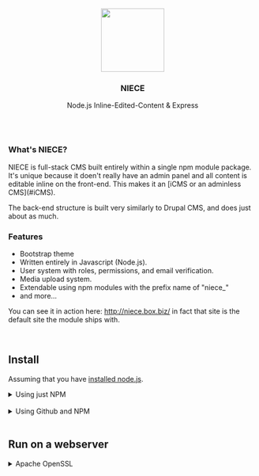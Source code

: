 <br>

<p align="center">
  <a href="https://niece.box.biz">
    <img src="https://niece.box.biz/images/niece/olive.svg" width="128" />
  </a>
</p>
<h3 align="center">NIECE</h3>
<p align="center"> Node.js Inline-Edited-Content & 
Express</p>

<br><br>

### What's NIECE?
<p>NIECE is full-stack CMS built entirely within a 
single npm module package. It's unique because it 
doen't really have an admin panel and all content is 
editable inline on the front-end. This makes it an 
[iCMS or an adminless CMS](#iCMS).</p>

<p>The back-end structure is built very similarly to 
Drupal CMS, and does just about as much.</p>

### Features
 - Bootstrap theme
 - Written entirely in Javascript (Node.js).
 - User system with roles, permissions, and email verification.
 - Media upload system.
 - Extendable using npm modules with the prefix name of "niece_"
 - and more...

You can see it in action here: http://niece.box.biz/ in fact that site is the default site the module ships with.

<br>

## Install

Assuming that you have <a href="https://nodejs.org/en/download/package-manager/">installed node.js</a>.

<details>
  <summary>Using just NPM</summary>
Site in under a minute using terminal:

1. Build your node app: `npm init`. _Note: use "index.js" for your entry point, if ya want the rest of the scripts to work._
2. Create your app file `printf '%s\n' 'const Neice = require("niece");' 'new Neice();' > index.js`
3. Install nodemon and npm-add-script to help with development: `npm install -g nodemon npm-add-script`
4. Add your dev script `npmAddScript -k dev -v "nodemon index.js"`
5. Install NIECE `npm install niece`
7. Run your app: `npm run dev` which will build the site and listen at port 4430. Your site will be http://localhost:4430/
8. Go to http://localhost:4430/user/register and create your admin account.

#### That's it!

Few notes:
 - To restart just run `rs`
 - Type control+z to end the sever
 - Run `kill -9 $(lsof -t -i:4430)` to stop listening on port 4430

#### Install in a single script!
```
npm init -f
printf '%s\n' 'const Neice = require("niece");' 'new Neice();' > index.js
npm install -g nodemon npm-add-script
npmAddScript -k dev -v "nodemon index.js"
npm install niece
open -na "Firefox" --args --new-window "javascript:setTimeout(()=>window.location.href='http://localhost:4430', 4000)"
npm run dev
# done
```
</details>

<br>

<details>
  <summary>Using Github and NPM</summary>

Assuming you have git and node.js installed.

Git a base app `git clone https://github.com/BOXNYC/NIECE.git`
Go to it's directory `cd niece`
Install it via npm `npm install`
Run it `npm run dev`

#### Install in a single script!
```
git clone https://github.com/BOXNYC/niece.git
cd niece
npm install
npm run dev
# done
```
</details>

<br>


## Run on a webserver 
<details>
  <summary>Apache OpenSSL</summary>
On your httpd.conf file add a VHOST that passes the traffic to your NIECE app's port:

#### Non-Secure http:// (port 80)

```
<VirtualHost 104.130.24.68:80>
  ServerName niece.box.biz
  # Set up the proxy both ways
  SSLProxyEngine On
  ProxyPass / http://localhost:4430/
  ProxyPassReverse / http://localhost:4430/
  ProxyPreserveHost On
</VirtualHost>
```

#### Secure https:// (port 443)

```
<VirtualHost 104.130.24.68:443>
  ServerName niece.box.biz
  # Set up the proxy both ways
  SSLProxyEngine On
  ProxyPass / http://localhost:4430/
  ProxyPassReverse / http://localhost:4430/
  ProxyPreserveHost On
  # Turn on SSL
  SSLEngine on
  SSLCertificateFile /etc/ssl/2/STAR_box_biz.crt
  SSLCertificateKeyFile /etc/ssl/2/box_biz.key
  SSLCertificateChainFile /etc/ssl/2/My_CA_Bundle.ca-bundle
</VirtualHost>
```
</details>
